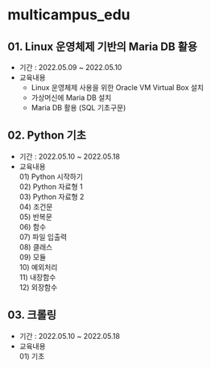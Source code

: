 # multicampus_edu

## 01. Linux 운영체제 기반의 Maria DB 활용
- 기간 : 2022.05.09 ~ 2022.05.10
- 교육내용
  - Linux 운영체제 사용을 위한 Oracle VM Virtual Box 설치
  - 가상머신에 Maria DB 설치
  - Maria DB 활용 (SQL 기초구문)
## 02. Python 기초
- 기간 : 2022.05.10 ~ 2022.05.18
- 교육내용  
  01\) Python 시작하기  
  02\) Python 자료형 1  
  03\) Python 자료형 2  
  04\) 조건문  
  05\) 반복문  
  06\) 함수  
  07\) 파일 입출력  
  08\) 클래스  
  09\) 모듈  
  10\) 예외처리  
  11\) 내장함수   
  12\) 외장함수
## 03. 크롤링
- 기간 : 2022.05.10 ~ 2022.05.18
- 교육내용  
   01\) 기초 

